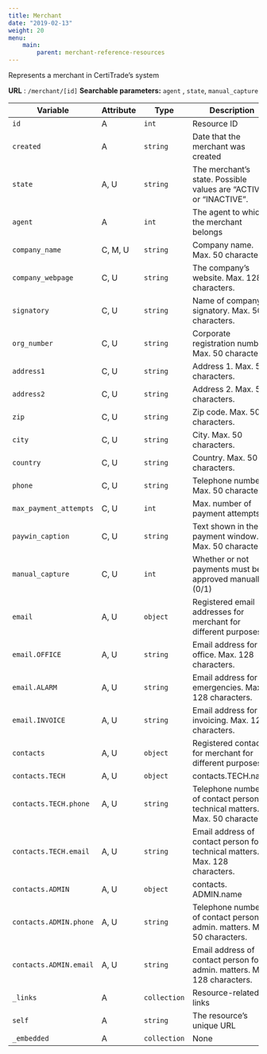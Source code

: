 ```yaml
---
title: Merchant
date: "2019-02-13"
weight: 20
menu: 
    main:
        parent: merchant-reference-resources
---
```


Represents a merchant in CertiTrade’s system

**URL** : `/merchant/[id]`
**Searchable parameters:** `agent` , `state`, `manual_capture`

| Variable | Attribute | Type   | Description               |
|----------|-----------|--------|---------------------------|
| `id` | A | `int` | Resource ID |
| `created` | A | `string` | Date that the merchant was created |
| `state` | A, U | `string` | The merchant’s state. Possible values are “ACTIVE” or “INACTIVE”. |
| `agent` | A | `int` | The agent to which the merchant belongs |
| `company_name` | C, M, U | `string` | Company name. Max. 50 characters. |
| `company_webpage` | C, U | `string` | The company’s website. Max. 128 characters. |
| `signatory` | C, U | `string` | Name of company signatory. Max. 50 characters. |
| `org_number` | C, U | `string` | Corporate registration number. Max. 50 characters. |
| `address1` | C, U | `string` | Address 1. Max. 50 characters. |
| `address2` | C, U | `string` | Address 2. Max. 50 characters. |
| `zip` | C, U | `string` | Zip code. Max. 50 characters. |
| `city` | C, U | `string` | City. Max. 50 characters. |
| `country` | C, U | `string` | Country. Max. 50 characters. |
| `phone` | C, U | `string` | Telephone number. Max. 50 characters. |
| `max_payment_attempts` | C, U | `int` | Max. number of payment attempts |
| `paywin_caption` | C, U | `string` | Text shown in the payment window. Max. 50 characters. |
| `manual_capture` | C, U | `int` | Whether or not payments must be approved manually. (0/1) |
| `email` | A, U | `object` | Registered email addresses for merchant for different purposes. |
| `email.OFFICE` | A, U | `string` | Email address for office. Max. 128 characters. |
| `email.ALARM` | A, U | `string` | Email address for emergencies. Max. 128 characters. |
| `email.INVOICE` | A, U | `string` | Email address for invoicing. Max. 128 characters. |
| `contacts` | A, U | `object` | Registered contacts for merchant for different purposes. |
| `contacts.TECH` | A, U | `object` |  contacts.TECH.name | A, U | `string` | Name of contact person for technical matters. Max. 50 characters. |
| `contacts.TECH.phone` | A, U | `string` | Telephone number of contact person for technical matters. Max. 50 characters. |
| `contacts.TECH.email` | A, U | `string` | Email address of contact person for technical matters. Max. 128 characters. |
| `contacts.ADMIN` | A, U | `object` |  contacts. ADMIN.name | A, U | `string` | Name of contact person for admin. matters. Max. 50 characters. |
| `contacts.ADMIN.phone` | A, U | `string` | Telephone number of contact person for admin. matters. Max. 50 characters. |
| `contacts.ADMIN.email` | A, U | `string` | Email address of contact person for admin. matters. Max. 128 characters. |
| `_links` | A | `collection` | Resource-related links |
| `self` | A | `string` | The resource’s unique URL |
| `_embedded` | A | `collection` | None |
